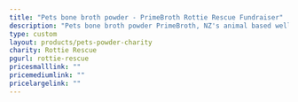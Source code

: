 ```yaml
---
title: "Pets bone broth powder - PrimeBroth Rottie Rescue Fundraiser"
description: "Pets bone broth powder PrimeBroth, NZ's animal based wellness drink for pets"
type: custom
layout: products/pets-powder-charity
charity: Rottie Rescue
pgurl: rottie-rescue
pricesmalllink: ""
pricemediumlink: ""
pricelargelink: ""
---
```

